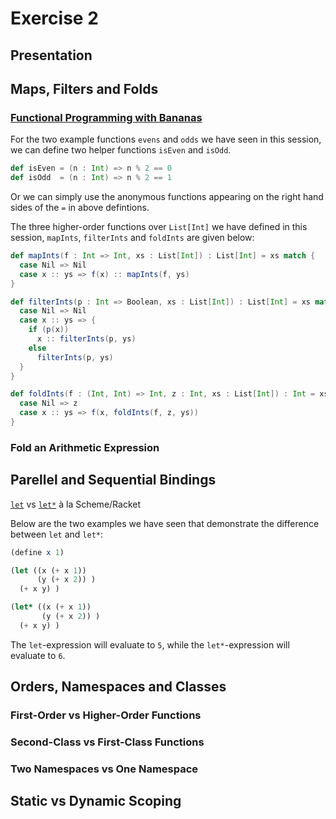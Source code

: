 # Exercise 2

## Presentation

## Maps, Filters and Folds

### [Functional Programming with Bananas](http://eprints.eemcs.utwente.nl/7281/01/db-utwente-40501F46.pdf)

For the two example functions `evens` and `odds` we have seen in this session,
we can define two helper functions `isEven` and `isOdd`.

```scala
def isEven = (n : Int) => n % 2 == 0
def isOdd  = (n : Int) => n % 2 == 1
```

Or we can simply use the anonymous functions appearing on the right hand sides
of the `=` in above defintions.

The three higher-order functions over `List[Int]` we have defined in this
session, `mapInts`, `filterInts` and `foldInts` are given below:

```scala
def mapInts(f : Int => Int, xs : List[Int]) : List[Int] = xs match {
  case Nil => Nil
  case x :: ys => f(x) :: mapInts(f, ys)
}

def filterInts(p : Int => Boolean, xs : List[Int]) : List[Int] = xs match {
  case Nil => Nil
  case x :: ys => {
    if (p(x))
      x :: filterInts(p, ys)
    else
      filterInts(p, ys)
  }
}

def foldInts(f : (Int, Int) => Int, z : Int, xs : List[Int]) : Int = xs match {
  case Nil => z
  case x :: ys => f(x, foldInts(f, z, ys))
}
```

### Fold an Arithmetic Expression

## Parellel and Sequential Bindings

[`let`](http://docs.racket-lang.org/guide/let.html?q=parallel%20binding#%28part._.Parallel_.Binding__let%29) vs [`let*`](http://docs.racket-lang.org/guide/let.html?q=sequential%20binding&q=parallel%20binding#%28part._.Sequential_.Binding__let_%29) à la Scheme/Racket

Below are the two examples we have seen that demonstrate the difference between
`let` and `let*`:

```scheme
(define x 1)

(let ((x (+ x 1))
      (y (+ x 2)) )
  (+ x y) )

(let* ((x (+ x 1))
       (y (+ x 2)) )
  (+ x y) )
```

The `let`-expression will evaluate to `5`, while the `let*`-expression will
evaluate to `6`.

## Orders, Namespaces and Classes

### First-Order vs Higher-Order Functions

### Second-Class vs First-Class Functions

### Two Namespaces vs One Namespace

## Static vs Dynamic Scoping

